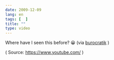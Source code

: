 ```yaml
---
date: 2009-12-09
lang: en
tags: [  ]
title: ""
type: video
---
```


Where have I seen this before? 😀 (via
[burocratik](http://blog.burocratik.com/) )

( Source: <https://www.youtube.com/> )

